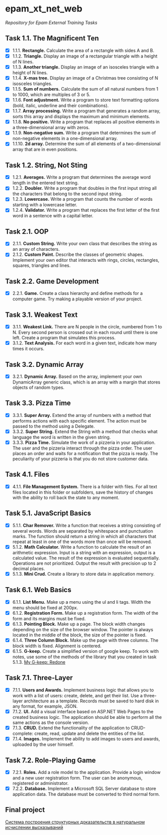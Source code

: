 # epam_xt_net_web
*Repository for Epam External Training Tasks*

## Task 1.1. The Magnificent Ten
- [x] 1.1.1. **Rectangle.**
Calculate the area of a rectangle with sides A and B.
- [x] 1.1.2. **Triangle.**
Display an image of a rectangular triangle with a height of N lines.
- [x] 1.1.3. **Another triangle.**
Display an image of an isosceles triangle with a height of N lines.
- [x] 1.1.4. **X-mas tree.**
Display an image of a Christmas tree consisting of N isosceles triangles.
- [x] 1.1.5. **Sum of numbers.**
Calculate the sum of all natural numbers from 1 to 1000, which are multiples of 3 or 5.
- [x] 1.1.6. **Font adjustment.**
Write a program to store text formatting options (bold, italic, underline and their combinations).
- [x] 1.1.7. **Array processing.**
Write a program that generates a random array, sorts this array and displays the maximum and minimum elements.
- [x] 1.1.8. **No positive.**
Write a program that replaces all positive elements in a three-dimensional array with zeros.
- [x] 1.1.9. **Non-negative sum.**
Write a program that determines the sum of non-negative elements in a one-dimensional array.
- [x] 1.1.10. **2d array.**
Determine the sum of all elements of a two-dimensional array that are in even positions.

## Task 1.2. String, Not Sting
- [x] 1.2.1. **Averages.**
Write a program that determines the average word length in the entered text string.
- [x] 1.2.2. **Doubler.**
Write a program that doubles in the first input string all the characters that belong to the second input string.
- [x] 1.2.3. **Lowercase.**
Write a program that counts the number of words starting with a lowercase letter.
- [x] 1.2.4. **Validator.**
Write a program that replaces the first letter of the first word in a sentence with a capital letter.

## Task 2.1. OOP
- [x] 2.1.1. **Custom String.**
Write your own class that describes the string as an array of characters.
- [x] 2.1.2. **Custom Paint.**
Describe the classes of geometric shapes. Implement your own editor that interacts with rings, circles, rectangles, squares, triangles and lines.

## Task 2.2. Game Development
- [x] 2.2.1. **Game.**
Create a class hierarchy and define methods for a computer game. Try making a playable version of your project.

## Task 3.1. Weakest Text
- [x] 3.1.1. **Weakest Link.**
There are N people in the circle, numbered from 1 to N. Every second person is crossed out in each round until there is one left. Create a program that simulates this process.
- [x] 3.1.2. **Text Analysis.**
For each word in a given text, indicate how many times it occurs.

## Task 3.2. Dynamic Array
- [x] 3.2.1. **Dynamic Array.** 
Based on the array, implement your own DynamicArray generic class, which is an array with a margin that stores objects of random types.

## Task 3.3. Pizza Time
- [x] 3.3.1. **Super Array.**
Extend the array of numbers with a method that performs actions with each specific element. The action must be passed to the method using a Delegate.
- [x] 3.3.2. **Super String.**
Extend the String with a method that checks what language the word is written in the given string.
- [x] 3.3.3. **Pizza Time.**
Simulate the work of a pizzeria in your application. The user and the pizzeria interact through the pizza order. The user places an order and waits for a notification that the pizza is ready. The peculiarity of your pizzeria is that you do not store customer data.

## Task 4.1. Files
- [x] 4.1.1. **File Management System.**
There is a folder with files. For all text files located in this folder or subfolders, save the history of changes with the ability to roll back the state to any moment.

## Task 5.1. JavaScript Basics
- [x] 5.1.1. **Char Remover.**
Write a function that receives a string consisting of several words. Words are separated by whitespace and punctuation marks. The function should return a string in which all characters that repeat at least in one of the words more than once will be removed.
- [x] 5.1.2. **Math Calculator.**
Write a function to calculate the result of an arithmetic expression. Input is a string with an expression, output is a calculated value. The result of the expression is evaluated sequentially. Operations are not prioritized. Output the result with precision up to 2 decimal places.
- [x] 5.1.3. **Mini Crud.**
Create a library to store data in application memory.

## Task 6.1. Web Basics
- [x] 6.1.1. **List Menu.**
Make up a menu using the ul and li tags. Width the menu should be fixed at 200px.
- [x] 6.1.2. **Registration Form.**
Make up a registration form. The width of the form and its margins must be fixed.
- [x] 6.1.3. **Pointing Block.**
Make up a page. The block width changes depending on the size of the browser window. The pointer is always located in the middle of the block, the size of the pointer is fixed.
- [x] 6.1.4. **Three Column Block.**
Make up the page with three columns. The block width is fixed. Alignment is centered.
- [x] 6.1.5. **G-keep.**
Create a simplified version of google keep. To work with notes, use some of the methods of the library that you created in task 5.1.3.
[My G-keep: Redone](https://github.com/SavouryGin/my_g-keep)

## Task 7.1. Three-Layer
- [x] 7.1.1. **Users and Awards.**
Implement business logic that allows you to work with a list of users: create, delete, and get their list. Use a three-layer architecture as a template. Records must be saved to hard disk in any format, for example, JSON.
- [x] 7.1.2. **UI.**
Add a visual interface based on ASP.NET Web Pages to the created business logic. The application should be able to perform all the same actions as the console version.
- [x] 7.1.3. **CRUD.**
Extend the functionality of the application to CRUD-complete: create, read, update and delete the entities of the list.
- [x] 7.1.4. **Images.**
Implement the ability to add images to users and awards, uploaded by the user himself.

## Task 7.2. Role-Playing Game
- [x] 7.2.1. **Roles.**
Add a role model to the application. Provide a login window and a new user registration form. The user can be anonymous, registered or administrator.
- [x] 7.2.2. **Database.**
Implement a Microsoft SQL Server database to store application data. The database must be converted to third normal form.

## Final project 
[Система построения структурных доказательств в натуральном исчислении высказываний](https://github.com/SavouryGin/epam_xt_final_project)